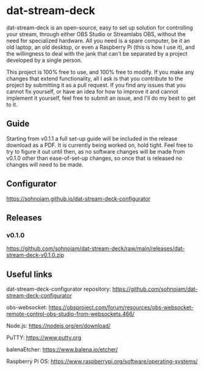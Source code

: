 # dat-stream-deck

dat-stream-deck is an open-source, easy to set up solution for controlling your stream, through either OBS Studio or Streamlabs OBS, without the need for specialized hardware. All you need is a spare computer, be it an old laptop, an old desktop, or even a Raspberry Pi (this is how I use it), and the willingness to deal with the jank that can't be separated by a project developed by a single person.

This project is 100% free to use, and 100% free to modify. If you make any changes that extend functionality, all I ask is that you contribute to the project by submitting it as a pull request. If you find any issues that you cannot fix yourself, or have an idea for how to improve it and cannot implement it yourself, feel free to submit an issue, and I'll do my best to get to it.

## Guide

Starting from v0.1.1 a full set-up guide will be included in the release download as a PDF. It is currently being worked on, hold tight. Feel free to try to figure it out until then, as no software changes will be made from v0.1.0 other than ease-of-set-up changes, so once that is released no changes will need to be made.

## Configurator

https://sohnojam.github.io/dat-stream-deck-configurator

## Releases

### v0.1.0

https://github.com/sohnojam/dat-stream-deck/raw/main/releases/dat-stream-deck-v0.1.0.zip

## Useful links

dat-stream-deck-configurator repository: https://github.com/sohnojam/dat-stream-deck-configurator

obs-websocket: https://obsproject.com/forum/resources/obs-websocket-remote-control-obs-studio-from-websockets.466/

Node.js: https://nodejs.org/en/download/

PuTTY: https://www.putty.org

balenaEtcher: https://www.balena.io/etcher/

Raspberry Pi OS: https://www.raspberrypi.org/software/operating-systems/
